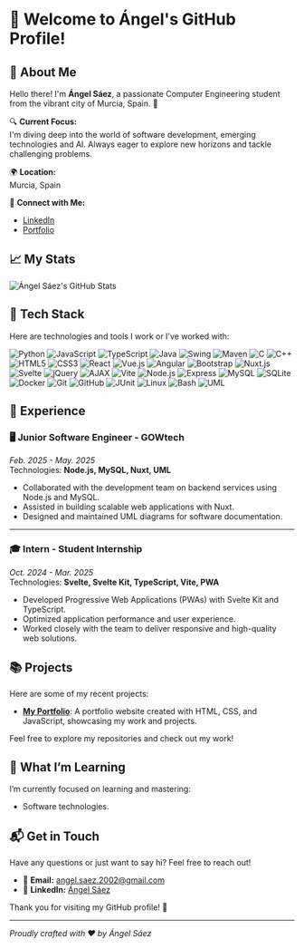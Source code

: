 # 👋 Welcome to Ángel's GitHub Profile!

## 🌟 About Me

Hello there! I'm **Ángel Sáez**, a passionate Computer Engineering student from the vibrant city of Murcia, Spain. 🚀

🔍 **Current Focus:**  
I'm diving deep into the world of software development, emerging technologies and AI. Always eager to explore new horizons and tackle challenging problems.

🌍 **Location:**  
Murcia, Spain

🔗 **Connect with Me:**  
- [LinkedIn](https://linkedin.com/in/angelsaezr)
- [Portfolio](https://angelsaezr.github.io)

## 📈 My Stats

![Ángel Sáez's GitHub Stats](https://github-readme-stats.vercel.app/api?username=angelsaezr&show_icons=true&hide_title=true&count_private=true&hide=prs&theme=radical)

## 🚀 Tech Stack

Here are technologies and tools I work or I've worked with:

![Python](https://img.shields.io/badge/-Python-3776AB?style=flat&logo=python&logoColor=ffffff)
![JavaScript](https://img.shields.io/badge/-JavaScript-F7DF1E?style=flat&logo=javascript&logoColor=000000)
![TypeScript](https://img.shields.io/badge/-TypeScript-3178C6?style=flat&logo=typescript&logoColor=ffffff)
![Java](https://img.shields.io/badge/-Java-007396?style=flat&logo=java&logoColor=ffffff)
![Swing](https://img.shields.io/badge/-Swing-007396?style=flat&logo=java&logoColor=ffffff)
![Maven](https://img.shields.io/badge/-Maven-C71A36?style=flat&logo=apachemaven&logoColor=ffffff)
![C](https://img.shields.io/badge/-C-A8B9CC?style=flat&logo=c&logoColor=000000)
![C++](https://img.shields.io/badge/-C++-00599C?style=flat&logo=c%2B%2B&logoColor=ffffff)
![HTML5](https://img.shields.io/badge/-HTML5-E34F26?style=flat&logo=html5&logoColor=ffffff)
![CSS3](https://img.shields.io/badge/-CSS3-1572B6?style=flat&logo=css3&logoColor=ffffff)
![React](https://img.shields.io/badge/-React-61DAFB?style=flat&logo=react&logoColor=000000)
![Vue.js](https://img.shields.io/badge/-Vue.js-4FC08D?style=flat&logo=vue.js&logoColor=ffffff)
![Angular](https://img.shields.io/badge/-Angular-DD0031?style=flat&logo=angular&logoColor=ffffff)
![Bootstrap](https://img.shields.io/badge/-Bootstrap-7952B3?style=flat&logo=bootstrap&logoColor=ffffff)
![Nuxt.js](https://img.shields.io/badge/-Nuxt.js-00DC82?style=flat&logo=nuxt.js&logoColor=ffffff)
![Svelte](https://img.shields.io/badge/-Svelte-FF3E00?style=flat&logo=svelte&logoColor=ffffff)
![jQuery](https://img.shields.io/badge/-jQuery-0769AD?style=flat&logo=jquery&logoColor=ffffff)
![AJAX](https://img.shields.io/badge/-AJAX-000000?style=flat&logo=ajax&logoColor=ffffff)
![Vite](https://img.shields.io/badge/-Vite-646CFF?style=flat&logo=vite&logoColor=ffffff)
![Node.js](https://img.shields.io/badge/-Node.js-339933?style=flat&logo=node.js&logoColor=ffffff)
![Express](https://img.shields.io/badge/-Express-000000?style=flat&logo=express&logoColor=ffffff)
![MySQL](https://img.shields.io/badge/-MySQL-4479A1?style=flat&logo=mysql&logoColor=ffffff)
![SQLite](https://img.shields.io/badge/-SQLite-003B57?style=flat&logo=sqlite&logoColor=ffffff)
![Docker](https://img.shields.io/badge/-Docker-2496ED?style=flat&logo=docker&logoColor=ffffff)
![Git](https://img.shields.io/badge/-Git-F05032?style=flat&logo=git&logoColor=ffffff)
![GitHub](https://img.shields.io/badge/-GitHub-181717?style=flat&logo=github&logoColor=ffffff)
![JUnit](https://img.shields.io/badge/-JUnit-25A162?style=flat&logo=java&logoColor=ffffff)
![Linux](https://img.shields.io/badge/-Linux-FCC624?style=flat&logo=linux&logoColor=000000)
![Bash](https://img.shields.io/badge/-Bash-4EAA25?style=flat&logo=gnubash&logoColor=ffffff)
![UML](https://img.shields.io/badge/-UML-ffffff?style=flat&logo=uml&logoColor=000000)

## 💼 Experience

### 🖥️ Junior Software Engineer - **GOWtech**  
_Feb. 2025 - May. 2025_  
Technologies: **Node.js, MySQL, Nuxt, UML**  

- Collaborated with the development team on backend services using Node.js and MySQL.  
- Assisted in building scalable web applications with Nuxt.  
- Designed and maintained UML diagrams for software documentation.  

---

### 🎓 Intern - **Student Internship**  
_Oct. 2024 - Mar. 2025_  
Technologies: **Svelte, Svelte Kit, TypeScript, Vite, PWA**  

- Developed Progressive Web Applications (PWAs) with Svelte Kit and TypeScript.  
- Optimized application performance and user experience.  
- Worked closely with the team to deliver responsive and high-quality web solutions.  

## 📚 Projects

Here are some of my recent projects:

- **[My Portfolio](https://github.com/angelsaezr/angelsaezr.github.io)**: A portfolio website created with HTML, CSS, and JavaScript, showcasing my work and projects.

Feel free to explore my repositories and check out my work!

## 🌟 What I’m Learning

I’m currently focused on learning and mastering:

- Software technologies.

## 📬 Get in Touch

Have any questions or just want to say hi? Feel free to reach out!

- 📧 **Email:** [angel.saez.2002@gmail.com](mailto:angel.saez.2002@gmail.com)
- 📱 **LinkedIn:** [Ángel Sáez](https://linkedin.com/in/angelsaezr)

Thank you for visiting my GitHub profile! 🚀

---

*Proudly crafted with ❤️ by Ángel Sáez*

<!--
**angelsaezr/angelsaezr** is a ✨ _special_ ✨ repository because its `README.md` (this file) appears on your GitHub profile.

Here are some ideas to get you started:

- 🔭 I’m currently working on ...
- 🌱 I’m currently learning ...
- 👯 I’m looking to collaborate on ...
- 🤔 I’m looking for help with ...
- 💬 Ask me about ...
- 📫 How to reach me: ...
- 😄 Pronouns: ...
- ⚡ Fun fact: ...
-->
